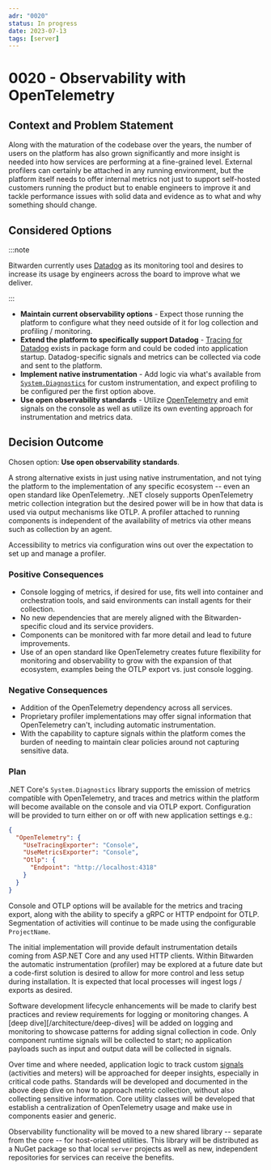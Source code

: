 ```yaml
---
adr: "0020"
status: In progress
date: 2023-07-13
tags: [server]
---
```


# 0020 - Observability with OpenTelemetry

<AdrTable frontMatter={frontMatter}></AdrTable>

## Context and Problem Statement

Along with the maturation of the codebase over the years, the number of users on the platform has
also grown significantly and more insight is needed into how services are performing at a
fine-grained level. External profilers can certainly be attached in any running environment, but the
platform itself needs to offer internal metrics not just to support self-hosted customers running
the product but to enable engineers to improve it and tackle performance issues with solid data and
evidence as to what and why something should change.

## Considered Options

:::note

Bitwarden currently uses [Datadog][dd] as its monitoring tool and desires to increase its usage by
engineers across the board to improve what we deliver.

:::

- **Maintain current observability options** - Expect those running the platform to configure what
  they need outside of it for log collection and profiling / monitoring.
- **Extend the platform to specifically support Datadog** - [Tracing for Datadog][ddtracer] exists
  in package form and could be coded into application startup. Datadog-specific signals and metrics
  can be collected via code and sent to the platform.
- **Implement native instrumentation** - Add logic via what's available from
  [`System.Diagnostics`][native] for custom instrumentation, and expect profiling to be configured
  per the first option above.
- **Use open observability standards** - Utilize [OpenTelemetry][otel] and emit signals on the
  console as well as utilize its own eventing approach for instrumentation and metrics data.

## Decision Outcome

Chosen option: **Use open observability standards**.

A strong alternative exists in just using native instrumentation, and not tying the platform to the
implementation of any specific ecosystem -- even an open standard like OpenTelemetry. .NET closely
supports OpenTelemetry metric collection integration but the desired power will be in how that data
is used via output mechanisms like OTLP. A profiler attached to running components is independent of
the availability of metrics via other means such as collection by an agent.

Accessibility to metrics via configuration wins out over the expectation to set up and manage a
profiler.

### Positive Consequences

- Console logging of metrics, if desired for use, fits well into container and orchestration tools,
  and said environments can install agents for their collection.
- No new dependencies that are merely aligned with the Bitwarden-specific cloud and its service
  providers.
- Components can be monitored with far more detail and lead to future improvements.
- Use of an open standard like OpenTelemetry creates future flexibility for monitoring and
  observability to grow with the expansion of that ecosystem, examples being the OTLP export vs.
  just console logging.

### Negative Consequences

- Addition of the OpenTelemetry dependency across all services.
- Proprietary profiler implementations may offer signal information that OpenTelemetry can't,
  including automatic instrumentation.
- With the capability to capture signals within the platform comes the burden of needing to maintain
  clear policies around not capturing sensitive data.

### Plan

.NET Core's `System.Diagnostics` library supports the emission of metrics compatible with
OpenTelemetry, and traces and metrics within the platform will become available on the console and
via OTLP export. Configuration will be provided to turn either on or off with new application
settings e.g.:

```json
{
  "OpenTelemetry": {
    "UseTracingExporter": "Console",
    "UseMetricsExporter": "Console",
    "Otlp": {
      "Endpoint": "http://localhost:4318"
    }
  }
}
```

Console and OTLP options will be available for the metrics and tracing export, along with the
ability to specify a gRPC or HTTP endpoint for OTLP. Segmentation of activities will continue to be
made using the configurable `ProjectName`.

The initial implementation will provide default instrumentation details coming from ASP.NET Core and
any used HTTP clients. Within Bitwarden the automatic instrumentation (profiler) may be explored at
a future date but a code-first solution is desired to allow for more control and less setup during
installation. It is expected that local processes will ingest logs / exports as desired.

Software development lifecycle enhancements will be made to clarify best practices and review
requirements for logging or monitoring changes. A [deep dive][/architecture/deep-dives] will be
added on logging and monitoring to showcase patterns for adding signal collection in code. Only
component runtime signals will be collected to start; no application payloads such as input and
output data will be collected in signals.

Over time and where needed, application logic to track custom [signals][otelsignals] (activities and
meters) will be approached for deeper insights, especially in critical code paths. Standards will be
developed and documented in the above deep dive on how to approach metric collection, without also
collecting sensitive information. Core utility classes will be developed that establish a
centralization of OpenTelemetry usage and make use in components easier and generic.

Observability functionality will be moved to a new shared library -- separate from the core -- for
host-oriented utilities. This library will be distributed as a NuGet package so that local `server`
projects as well as new, independent repositories for services can receive the benefits.

[dd]: https://www.datadoghq.com/
[ddtracer]: https://www.nuget.org/packages/Datadog.Trace.Bundle
[native]: https://learn.microsoft.com/en-us/dotnet/core/diagnostics/metrics-instrumentation
[otel]: https://opentelemetry.io/
[otelsignals]: https://opentelemetry.io/docs/concepts/signals/
